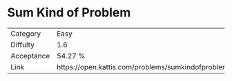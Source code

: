 # Sum Kind of Problem

<table>
    <tr>
        <td>Category</td>
        <td>Easy</td>
    </tr>
    <tr>
        <td>Diffulty</td>
        <td>1.6</td>
    </tr>
    <tr>
        <td>Acceptance</td>
        <td>54.27 %</td>
    </tr>
    <tr>
        <td>Link</td>
        <td>https://open.kattis.com/problems/sumkindofproblem</td>
    </tr>
</table>